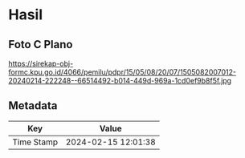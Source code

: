 # Hasil

## Foto C Plano

https://sirekap-obj-formc.kpu.go.id/4066/pemilu/pdpr/15/05/08/20/07/1505082007012-20240214-222248--66514492-b014-449d-969a-1cd0ef9b8f5f.jpg


## Metadata

| Key        | Value               |
| ---------- | ------------------- |
| Time Stamp | 2024-02-15 12:01:38 |



